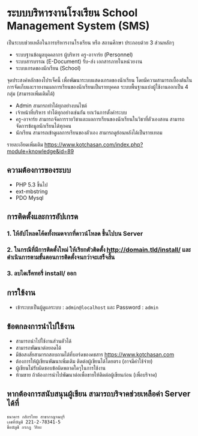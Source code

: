 # ระบบบริหารงานโรงเรียน School Management System (SMS)
เป็นระบบช่วยเหลือในการบริหารงานโรงเรียน หรือ สถานศึกษา ประกอบด้วย 3 ส่วนหลักๆ
* ระบบฐานข้อมูลบุคคลากร ผู้บริหาร ครู-อาจาร์ย (Personnel)
* ระบบสารบรรณ (E-Document) รับ-ส่ง เอกสารภายในหน่วยงาน
* ระบบเกรดของนักเรียน (School)

จุดประสงค์หลักของโปรเจ็คนี้ เพื่อพัฒนาระบบแสดงเกรดของนักเรียน โดยมีความสามารถเบื้องต้นในการจัดเก็บและรายงานผลการเรียนของนักเรียนเป็นรายบุคคล ระบบพื้นฐานแบ่งผู้ใช้งานออกเป็น 4 กลุ่ม (สามารถเพิ่มเติมได้)
* Admin สามารถทำได้ทุกอย่างบนไซต์
* เจ้าหน้าที่บริหาร ทำได้ทุกอย่างเช่นกัน ยกเว้นการตั้งค่าระบบ
* ครู-อาจาร์ย สามารถจัดการรายวิชาและผลการเรียนของนักเรียนในวิชาที่ตัวเองสอน สามารถจัดการข้อมูลนักเรียนได้ทุกคน
* นักเรียน สามารถเข้าดูผลการเรียนของตัวเอง สามารถดูย้อนหลังได้เป็นรายเทอม

รายละเอียดเพิ่มเติม https://www.kotchasan.com/index.php?module=knowledge&id=89

## ความต้องการของระบบ
* PHP 5.3 ขึ้นไป
* ext-mbstring
* PDO Mysql

## การติดตั้งและการอัปเกรด
### 1. ให้อัปโหลดโค้ดทั้งหมดจากที่ดาวน์โหลด ขึ้นไปบน Server
### 2. ในกรณีที่มีการติดตั้งใหม่ ให้เรียกตัวติดตั้ง http://domain.tld/install/ และดำเนินการตามขั้นตอนการติดตั้งจนกว่าจะเสร็จสิ้น
### 3. ลบไดเร็คทอรี่ install/ ออก

## การใช้งาน
* เข้าระบบเป็นผู้ดูแลระบบ : ```admin@localhost``` และ Password : ```admin```

## ข้อตกลงการนำไปใช้งาน
* สามารถนำไปใช้งานส่วนตัวได้
* สามารถพัฒนาต่อยอดได้
* มีข้อสงสัยสามารถสอบถามได้ที่บอร์ดของคชสาร https://www.kotchasan.com
* ต้องการให้ผู้เขียนพัฒนาเพิ่มเติม ติดต่อผู้เขียนได้โดยตรง (อาจมีค่าใช้จ่าย)
* ผู้เขียนไม่รับผิดชอบข้อผิดพลาดใดๆในการใช้งาน
* ห้ามขาย ถ้าต้องการนำไปพัฒนาต่อเพื่อขายให้ติดต่อผู้เขียนก่อน (เพื่อบริจาค)

## หากต้องการสนับสนุนผู้เขียน สามารถบริจาคช่วยเหลือค่า Server ได้ที่
```
ธนาคาร กสิกรไทย สาขากาญจนบุรี
เลขที่บัญชี 221-2-78341-5
ชื่อบัญชี กรกฎ วิริยะ
```
